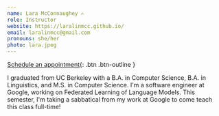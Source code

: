 ```yaml
---
name: Lara McConnaughey ✍️
role: Instructor
website: https://laralinmcc.github.io/
email: laralinmcc@gmail.com
pronouns: she/her
photo: lara.jpeg
---
```


[Schedule an appointment](https://calendly.com/laralinmcc){: .btn .btn-outline }

I graduated from UC Berkeley with a B.A. in Computer Science, B.A. in Linguistics, and M.S. in Computer Science. I'm a software engineer at Google, working on Federated Learning of Language Models. This semester, I'm taking a sabbatical from my work at Google to come teach this class full-time! 